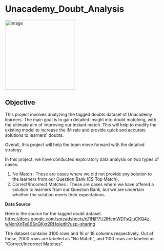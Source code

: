 # Unacademy_Doubt_Analysis

<img width="229" alt="image" src="https://github.com/Harsh813203/Unacademy_Doubt_Analysis/assets/62796526/1022911f-e3f6-4426-b824-defa4565b9f9">



## <b> Objective </b>

This project involves analyzing the tagged doubts dataset of Unacademy learners. The main goal is to gain detailed insight into doubt matching, with the ultimate aim of improving our instant match. This will help to modify the existing model to increase the IM rate and provide quick and accurate solutions to learners' doubts.

Overall, this project will help the team move forward with the detailed strategy.

In this project, we have conducted exploratory data analysis on two types of cases:

1. No Match : These are cases where we did not provide any solution to the learners from our Question Bank (ES Top Match).
2. Correct/Incorrect Matches : These are cases where we have offered a solution to learners from our Question Bank, but we are uncertain whether the solution meets their expectations.

<b> Data Source </b>

Here is the source for the tagged doubt dataset. https://docs.google.com/spreadsheets/d/1HjP7U2IHcmWDTsQjuCKQ4z-wNqnXnTe86SnQKxt2RHg/edit?usp=sharing

The dataset contains 3100 rows and 16 or 18 columns respectively. Out of these, 2000 rows are labeled as "No Match", and 1100 rows are labeled as "Correct/Incorrect Matches".


